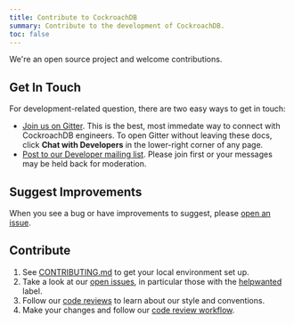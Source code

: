 ```yaml
---
title: Contribute to CockroachDB
summary: Contribute to the development of CockroachDB.
toc: false
---
```


We're an open source project and welcome contributions. 

## Get In Touch

For development-related question, there are two easy ways to get in touch:

- [Join us on Gitter](https://gitter.im/cockroachdb/cockroach). This is the best, most immedate way to connect with CockroachDB engineers. To open Gitter without leaving these docs, click **Chat with Developers** in the lower-right corner of any page. 
- [Post to our Developer mailing list](https://groups.google.com/forum/#!forum/cockroach-db). Please join first or your messages may be held back for moderation.

## Suggest Improvements

When you see a bug or have improvements to suggest, please [open an issue](https://github.com/cockroachdb/cockroach/issues).

## Contribute

1. See [CONTRIBUTING.md](https://github.com/cockroachdb/cockroach/blob/master/CONTRIBUTING.md) to get your local environment set up. 
2. Take a look at our [open issues](https://github.com/cockroachdb/cockroach/issues/), in particular those with the [helpwanted](https://github.com/cockroachdb/cockroach/labels/helpwanted) label.
3. Follow our [code reviews](https://github.com/cockroachdb/cockroach/pulls) to learn about our style and conventions.
4. Make your changes and follow our [code review workflow](https://github.com/cockroachdb/cockroach/blob/master/CONTRIBUTING.md#code-review-workflow).
